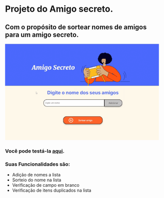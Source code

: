 # Projeto do Amigo secreto.
## Com o propósito de sortear nomes de amigos para um amigo secreto.


<img src="assets/aplicacao-funcionando.gif">

### Você pode testá-la [aqui]().
### Suas Funcionalidades são:

* Adição de nomes a lista
* Sorteio do nome na lista
* Verificação de campo em branco
* Verificação de itens duplicados na lista